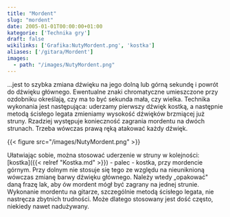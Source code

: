 ```yaml
---
title: "Mordent"
slug: "mordent"
date: 2005-01-01T00:00:00+01:00
kategorie: ['Technika gry']
draft: false
wikilinks: ['Grafika:NutyMordent.png', 'kostka']
aliases: ['/gitara/Mordent']
images:
  - path: "/images/NutyMordent.png"
---
```

...jest to szybka zmiana dźwięku na jego dolną lub górną sekundę i
powrót do dźwięku głównego. Ewentualne znaki chromatyczne umieszczone
przy ozdobniku określają, czy ma to być sekunda mała, czy wielka.
Technika wykonania jest następująca: uderzamy pierwszy dźwięk kostką, a
następnie metodą ścisłego legata zmieniamy wysokość dźwięków brzmiącej
już struny. Rzadziej występuje konieczność zagrania mordentu na dwóch
strunach. Trzeba wówczas prawą ręką atakować każdy dźwięk.

{{< figure src="/images/NutyMordent.png" >}}

Ułatwiając sobie, można stosować uderzenie w struny w kolejności:
[kostka]({{< relref "Kostka.md" >}}) - palec - kostka, przy mordencie górnym.
Przy dolnym nie stosuje się tego ze względu na nieuniknioną wówczas
zmianę barwy dźwięku głównego. Należy wtedy „opakować" daną frazę lak,
aby ów mordent mógł być zagrany na jednej strunie. Wykonanie mordentu na
gitarze, szczególnie metodą ścisłego legata, nie nastręcza zbytnich
trudności. Może dlatego stosowany jest dość często, niekiedy nawet
nadużywany.

